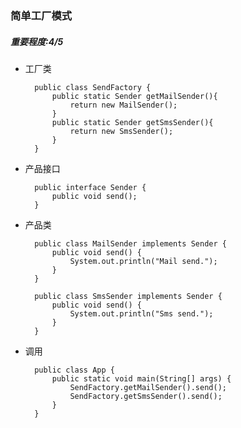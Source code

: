 ### 简单工厂模式
##### 重要程度:4/5
+ 工厂类

        public class SendFactory {
            public static Sender getMailSender(){
                return new MailSender();
            }
            public static Sender getSmsSender(){
                return new SmsSender();
            }
        }
+ 产品接口

        public interface Sender {
            public void send();
        }
+ 产品类

        public class MailSender implements Sender {
            public void send() {
                System.out.println("Mail send.");
            }
        }
        
        public class SmsSender implements Sender {
            public void send() {
                System.out.println("Sms send.");
            }
        }
+ 调用
 
        public class App {
            public static void main(String[] args) {
                SendFactory.getMailSender().send();
                SendFactory.getSmsSender().send();
            }
        }                        